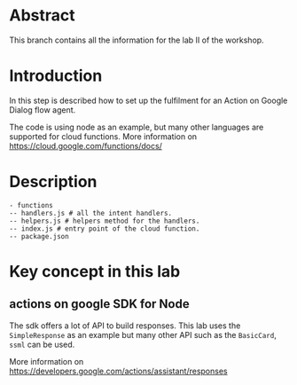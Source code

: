 # Abstract

This branch contains all the information for the lab II of the workshop.

# Introduction

In this step is described how to set up the fulfilment for an Action on Google Dialog flow agent.

The code is using node as an example, but many other languages are supported for cloud functions. More information on https://cloud.google.com/functions/docs/

# Description
```
- functions
-- handlers.js # all the intent handlers.
-- helpers.js # helpers method for the handlers.
-- index.js # entry point of the cloud function.
-- package.json
```

# Key concept in this lab

## actions on google SDK for Node

The sdk offers a lot of API to build responses.
This lab uses the `SimpleResponse` as an example but many other API such as the `BasicCard`, `ssml` can be used.

More information on https://developers.google.com/actions/assistant/responses

